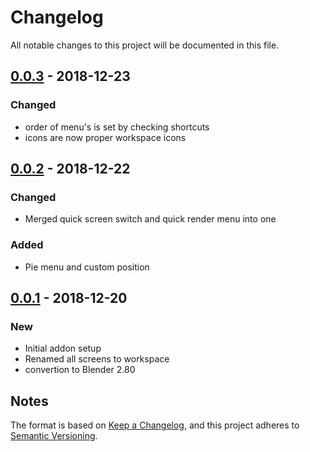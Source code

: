 # Changelog
All notable changes to this project will be documented in this file.

## [0.0.3] - 2018-12-23
### Changed
- order of menu's is set by checking shortcuts
- icons are now proper workspace icons

## [0.0.2] - 2018-12-22
### Changed
- Merged quick screen switch and quick render menu into one

### Added
- Pie menu and custom position

## [0.0.1] - 2018-12-20
### New
- Initial addon setup
- Renamed all screens to workspace
- convertion to Blender 2.80

## Notes
The format is based on [Keep a Changelog](https://keepachangelog.com/en/1.0.0/),
and this project adheres to [Semantic Versioning](https://semver.org/spec/v2.0.0.html).
<!--### Official Rigify Info-->

[0.0.3]:https://github.com/schroef/QuickSwitch/releases/tag/v.0.0.3
[0.0.2]:https://github.com/schroef/QuickSwitch/releases/tag/v.0.0.2
[0.0.1]:https://github.com/schroef/QuickSwitch/releases/tag/v.0.0.1
